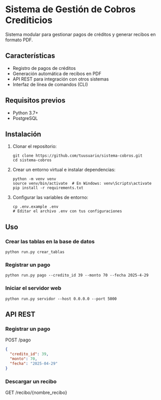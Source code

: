 # Sistema de Gestión de Cobros Crediticios

Sistema modular para gestionar pagos de créditos y generar recibos en formato PDF.

## Características

- Registro de pagos de créditos
- Generación automática de recibos en PDF
- API REST para integración con otros sistemas
- Interfaz de línea de comandos (CLI)

## Requisitos previos

- Python 3.7+
- PostgreSQL

## Instalación

1. Clonar el repositorio:
   ```
   git clone https://github.com/tuusuario/sistema-cobros.git
   cd sistema-cobros
   ```

2. Crear un entorno virtual e instalar dependencias:
   ```
   python -m venv venv
   source venv/bin/activate  # En Windows: venv\Scripts\activate
   pip install -r requirements.txt
   ```

3. Configurar las variables de entorno:
   ```
   cp .env.example .env
   # Editar el archivo .env con tus configuraciones
   ```

## Uso

### Crear las tablas en la base de datos

```
python run.py crear_tablas
```

### Registrar un pago

```
python run.py pago --credito_id 39 --monto 70 --fecha 2025-4-29
```

### Iniciar el servidor web

```
python run.py servidor --host 0.0.0.0 --port 5000
```

## API REST

### Registrar un pago

POST /pago
```json
{
  "credito_id": 39,
  "monto": 70,
  "fecha": "2025-04-29"
}
```

### Descargar un recibo

GET /recibo/{nombre_recibo}